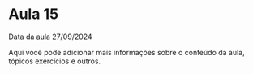# Aula 15

Data da aula 27/09/2024

Aqui você pode adicionar mais informações sobre o conteúdo da aula, tópicos exercícios e outros.
